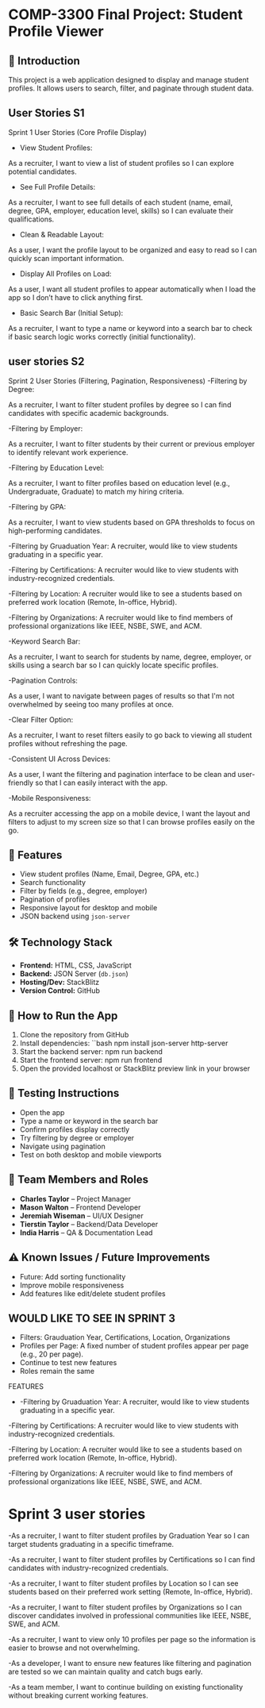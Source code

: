 # COMP-3300 Final Project: Student Profile Viewer

##  📌 Introduction
This project is a web application designed to display and manage student profiles. It allows users to search, filter, and paginate through student data.

## User Stories S1
Sprint 1 User Stories (Core Profile Display)
- View Student Profiles:

As a recruiter, I want to view a list of student profiles so I can explore potential candidates.

- See Full Profile Details:

As a recruiter, I want to see full details of each student (name, email, degree, GPA, employer, education level, skills) so I can evaluate their qualifications.

- Clean & Readable Layout:

As a user, I want the profile layout to be organized and easy to read so I can quickly scan important information.

- Display All Profiles on Load:

As a user, I want all student profiles to appear automatically when I load the app so I don’t have to click anything first.

- Basic Search Bar (Initial Setup):

As a recruiter, I want to type a name or keyword into a search bar to check if basic search logic works correctly (initial functionality).

## user stories S2
Sprint 2 User Stories (Filtering, Pagination, Responsiveness)
-Filtering by Degree:

As a recruiter, I want to filter student profiles by degree so I can find candidates with specific academic backgrounds.

-Filtering by Employer:

As a recruiter, I want to filter students by their current or previous employer to identify relevant work experience.

-Filtering by Education Level:

As a recruiter, I want to filter profiles based on education level (e.g., Undergraduate, Graduate) to match my hiring criteria.

-Filtering by GPA:

As a recruiter, I want to view students based on GPA thresholds to focus on high-performing candidates.

-Filtering by Gruaduation Year:
A recruiter, would like to view students graduating in a specific year.

-Filtering by Certifications:
A recruiter would like to view students with industry-recognized credentials. 

-Filtering by Location:
A recruiter would like to see a students based on preferred work location (Remote, In-office, Hybrid).

-Filtering by Organizations:
A recruiter would like to find members of professional organizations like IEEE, NSBE, SWE, and ACM.

-Keyword Search Bar:

As a recruiter, I want to search for students by name, degree, employer, or skills using a search bar so I can quickly locate specific profiles.

-Pagination Controls:

As a user, I want to navigate between pages of results so that I'm not overwhelmed by seeing too many profiles at once.

-Clear Filter Option:

As a recruiter, I want to reset filters easily to go back to viewing all student profiles without refreshing the page.

-Consistent UI Across Devices:

As a user, I want the filtering and pagination interface to be clean and user-friendly so that I can easily interact with the app.

-Mobile Responsiveness:

As a recruiter accessing the app on a mobile device, I want the layout and filters to adjust to my screen size so that I can browse profiles easily on the go.



## 🔧 Features
- View student profiles (Name, Email, Degree, GPA, etc.)
- Search functionality
- Filter by fields (e.g., degree, employer)
- Pagination of profiles
- Responsive layout for desktop and mobile
- JSON backend using `json-server`

## 🛠️ Technology Stack
- **Frontend:** HTML, CSS, JavaScript
- **Backend:** JSON Server (`db.json`)
- **Hosting/Dev:** StackBlitz
- **Version Control:** GitHub

## 🚀 How to Run the App
1. Clone the repository from GitHub
2. Install dependencies:
``bash
npm install json-server http-server
3. Start the backend server: npm run backend
4. Start the frontend server: npm run frontend
5. Open the provided localhost or StackBlitz preview link in your browser

## 🧪 Testing Instructions
- Open the app
- Type a name or keyword in the search bar
- Confirm profiles display correctly
- Try filtering by degree or employer
- Navigate using pagination
- Test on both desktop and mobile viewports

## 👥 Team Members and Roles
- **Charles Taylor** – Project Manager  
- **Mason Walton** – Frontend Developer  
- **Jeremiah Wiseman** – UI/UX Designer  
- **Tierstin Taylor** – Backend/Data Developer  
- **India Harris** – QA & Documentation Lead

## ⚠️ Known Issues / Future Improvements
- Future: Add sorting functionality
- Improve mobile responsiveness
- Add features like edit/delete student profiles

## WOULD LIKE TO SEE IN SPRINT 3
- Filters: Grauduation Year, Certifications, Location, Organizations
- Profiles per Page: A fixed number of student profiles appear per page (e.g., 20 per page).
- Continue to test new features
- Roles remain the same

FEATURES
- -Filtering by Gruaduation Year:
A recruiter, would like to view students graduating in a specific year.

-Filtering by Certifications:
A recruiter would like to view students with industry-recognized credentials. 

-Filtering by Location:
A recruiter would like to see a students based on preferred work location (Remote, In-office, Hybrid).

-Filtering by Organizations:
A recruiter would like to find members of professional organizations like IEEE, NSBE, SWE, and ACM.

# Sprint 3 user stories
-As a recruiter, I want to filter student profiles by Graduation Year so I can target students graduating in a specific timeframe.

-As a recruiter, I want to filter student profiles by Certifications so I can find candidates with industry-recognized credentials.

-As a recruiter, I want to filter student profiles by Location so I can see students based on their preferred work setting (Remote, In-office, Hybrid).

-As a recruiter, I want to filter student profiles by Organizations so I can discover candidates involved in professional communities like IEEE, NSBE, SWE, and ACM.

-As a recruiter, I want to view only 10 profiles per page so the information is easier to browse and not overwhelming.

-As a developer, I want to ensure new features like filtering and pagination are tested so we can maintain quality and catch bugs early.

-As a team member, I want to continue building on existing functionality without breaking current working features.